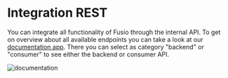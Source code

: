
# Integration REST

You can integrate all functionality of Fusio through the internal API. To get on overview about all available endpoints
you can take a look at our [documentation app](https://demo.fusio-project.org/apps/documentation/). There you can select
as category "backend" or "consumer" to see either the backend or consumer API.

![documentation](/img/use_cases/documentation.png)
